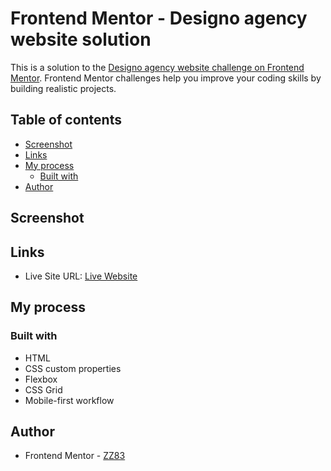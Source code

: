 # Frontend Mentor - Designo agency website solution

This is a solution to the [Designo agency website challenge on Frontend Mentor](https://www.frontendmentor.io/challenges/designo-multipage-website-G48K6rfUT). Frontend Mentor challenges help you improve your coding skills by building realistic projects. 

## Table of contents

- [Screenshot](#screenshot)
- [Links](#links)
- [My process](#my-process)
  - [Built with](#built-with)
- [Author](#author)


## Screenshot

<!-- ![](./assets/designo.png) -->


## Links

- Live Site URL: [Live Website](https://zz83.github.io/designo-multi-page-website/)


## My process

### Built with

- HTML 
- CSS custom properties
- Flexbox
- CSS Grid
- Mobile-first workflow


## Author

- Frontend Mentor - [ZZ83](https://www.frontendmentor.io/profile/ZZ83)